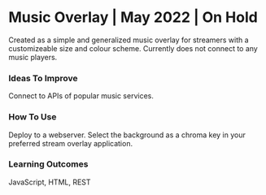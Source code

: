 # Music Overlay | May 2022 | On Hold

Created as a simple and generalized music overlay for streamers with a customizeable size and colour scheme. Currently does not connect to any music players.

### Ideas To Improve

Connect to APIs of popular music services.

### How To Use

Deploy to a webserver. Select the background as a chroma key in your preferred stream overlay application.

### Learning Outcomes

JavaScript, HTML, REST

